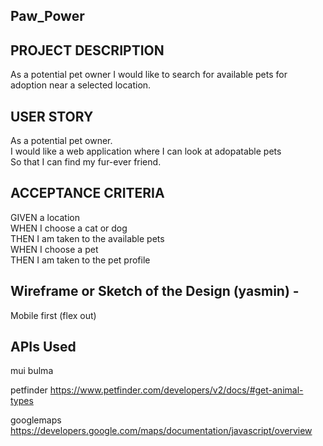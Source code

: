 ## Paw_Power

## PROJECT DESCRIPTION
As a potential pet owner I would like to search for available pets for adoption near a selected location.

## USER STORY 

As a potential pet owner.  
I would like a web application where I can look at adopatable pets  
So that I can find my fur-ever friend.

## ACCEPTANCE CRITERIA

GIVEN a location  
WHEN I choose a cat or dog  
THEN I am taken to the available pets  
WHEN I choose a pet  
THEN I am taken to the pet profile  

## Wireframe or Sketch of the Design (yasmin) - 

Mobile first (flex out) 

## APIs Used

mui
bulma

petfinder
https://www.petfinder.com/developers/v2/docs/#get-animal-types

googlemaps
https://developers.google.com/maps/documentation/javascript/overview



